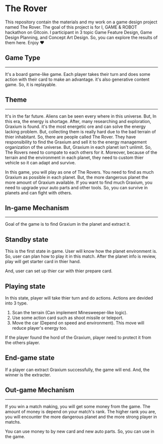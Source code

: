 # The Rover

This repository contain the materials and my work on a game design project named The Rover. The goal of this project is for I, GAME & ROBOT hackathon on Gitcoin. I participant in 3 topic Game Feature Design, Game Design Planning, and Concept Art Design. So, you can explore the results of them here. Enjoy ❤

## Game Type

---

It's a board game-like game. Each player takes their turn and does some action with their card to make an advantage. it's also generative content game. So, it is replayable.

## Theme

---

It's in the far future. Aliens can be seen every where in this universe. But, In this era, the energy is shortage. After, many researching and exploration, Graxium is found. it's the most energetic ore and can solve the energy lacking problem. But, collecting them is really hard due to the bad terrain of thier inhabitant. So, there are people called The Rover. They have responsibility to find the Graxium and sell it to the energy management organization of the universe. But, Graxium in each planet isn't unlimit. So, The Rovers need to compate to each others for it. Moreover, because of the terrain and the environment in each planet, they need to custom thier vehicle so it can adapt and survive.

In this game, you will play as one of The Rovers. You need to find as much Graxium as possible in each planet. But, the more dangerous planet the more amount of Graxium available. If you want to find much Graxium, you need to upgrade your auto parts and other tools. So, you can survive in planets and can fight with others.

## In-game Mechanism

---

Goal of the game is to find Graxium in the planet and extract it.

## Standby state

This is the first state in game. User will know how the planet environment is. So, user can plan how to play it in this match. After the planet info is review, play will get starter card in thier hand.

And, user can set up thier car with thier prepare card.

## Playing state

In this state, player will take thier turn and do actions. Actions are devided into 3 type.

1. Scan the terrain (Can implement Minesweeper-like logic).
2. Use some action card such as shoot missile or teleport.
3. Move the car (Depend on speed and environment). This move will reduce player's energy too.

If the player found the hord of the Graxium, player need to protect it from the others player.

## End-game state

If a player can extract Graxium successfully, the game will end. And, the winner is the extracter.

## Out-game Mechanism

---

If you win a match making, you will get some money from the game. The amount of money is depend on your match's rank. The higher rank you are, you will encounter the more dangerous planet and the more strong player in matchs.

You can use money to by new card and new auto parts. So, you can use in the game.
